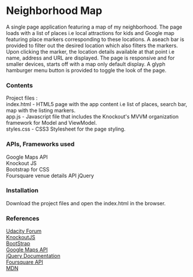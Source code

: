 # Neighborhood Map
A single page application featuring a map of my neighborhood. The page loads with a list of places i.e local attractions for kids and Google map featuring place markers corresponding to these locations. A aseach bar is provided to filter out the desired location which also filters the markers. Upon clicking the marker, the location details available at that point i.e name, address and URL are displayed. The page is responsive and for smaller devices, starts off with a map only default display. A glyph hamburger menu button is provided to toggle the look of the page.

### Contents
Project files : <br/>
index.html - HTML5 page with the app content i.e list of places, search bar, map with the listing markers.<br/>
app.js - Javascript file that includes the Knockout's MVVM organization framework for Model and ViewModel.<br/>
styles.css - CSS3 Stylesheet for the page styling.</br>

### APIs, Frameworks used
Google Maps API</br>
Knockout JS</br>
Bootstrap for CSS</br>
Foursquare venue details API
jQuery


### Installation
Download the project files and open the index.html in the browser.


### References
[Udacity Forum](https://discussions.udacity.com)</br>
[KnockoutJS](http://knockoutjs.com)</br>
[BootStrap](http://getbootstrap.com/docs/3.3/css)</br>
[Google Maps API](https://developers.google.com/maps/documentation/javascript)</br>
[jQuery Documentation]()</br>
[Foursquare API](https://developer.foursquare.com/docs/api/venues/details)</br>
[MDN](https://developer.mozilla.org/en-US/docs/Web/CSS)</br>

